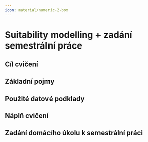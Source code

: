 ```yaml
---
icon: material/numeric-2-box
---
```


# Suitability modelling + zadání semestrální práce

## Cíl cvičení

## Základní pojmy

## Použité datové podklady

## Náplň cvičení

## Zadání domácího úkolu k semestrální práci